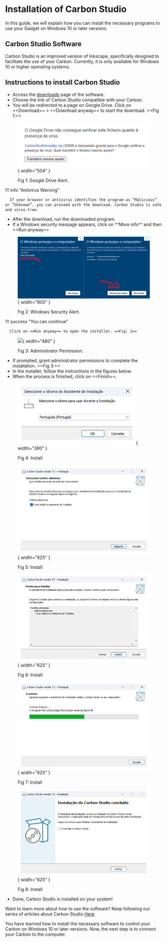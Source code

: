 # Installation of Carbon Studio

In this guide, we will explain how you can install the necessary programs to use your Gadget on Windows 10 or later versions.

## Carbon Studio Software

Carbon Studio is an improved version of Inkscape, specifically designed to facilitate the use of your Carbon. Currently, it is only available for Windows 10 or higher operating systems.

## Instructions to install Carbon Studio
<!--
You can follow the instructions in this video:

[Video 1: Installing and using Carbon Studio.]

Or, if you prefer, follow the steps below:
-->

* Access the [downloads] page of the software.
* Choose the link of Carbon Studio compatible with your Carbon.
* You will be redirected to a page on Google Drive. Click on ==Download== > ==Download anyway== to start the download. ==Fig 1:==

[downloads]: https://edgarmata.github.io/Carbon-FAQS/transferencias/

<figure markdown="span">

   ![](../images/googledrive-alerta.png){ width="504" }
   <figcaption>Fig 1: Google Drive Alert.</figcaption>

</figure>

!!! info "Antivirus Warning"
      
      If your browser or antivirus identifies the program as “Malicious” or “Unknown”, you can proceed with the download. Carbon Studio is safe and virus-free.

* After the download, run the downloaded program.
* If a Windows security message appears, click on ^^More info^^ and then ==Run anyway==

<figure markdown="span">

   ![](../images/windows-difender.png){ width="800" }
   <figcaption>Fig 2: Windows Security Alert.</figcaption>

</figure>

!!! success "You can continue"

      Click on ==Run anyway== to open the installer. ==Fig: 2==

<figure markdown="span">

   ![](../images/permissão-admin.png){ width="480" }
   <figcaption>Fig 3: Administrator Permission.</figcaption>

</figure>

* If prompted, grant administrator permissions to complete the installation. ==Fig 3:==
* In the installer, follow the instructions in the figures below.
* When the process is finished, click on ==Finish==.

<figure markdown="span">

   ![](../images/setup01.png){ width="380" }
   <figcaption>Fig 4: Install</figcaption>
  
   ![](../images/setup02.png){ width="625" }
   <figcaption>Fig 5: Install</figcaption>

   ![](../images/setup03.png){ width="625" }
   <figcaption>Fig 6: Install</figcaption>

   ![](../images/setup04.png){ width="625" }
   <figcaption>Fig 7: Install</figcaption>

   ![](../images/setup05.png){ width="625" }
   <figcaption>Fig 8: Install</figcaption>
  
</figure>

* Done, Carbon Studio is installed on your system!

Want to learn more about how to use the software? Keep following our series of articles about Carbon Studio [Here].

[Here]: https://edgarmata.github.io/Carbon-FAQS/studio/altualiza%C3%A7%C3%A3o-software/

You have learned how to install the necessary software to control your Carbon on Windows 10 or later versions. Now, the next step is to connect your Carbon to the computer.